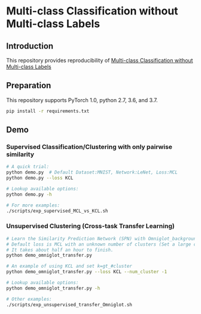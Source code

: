# Multi-class Classification without Multi-class Labels




## Introduction
This repository provides reproducibility of  [Multi-class Classification without Multi-class Labels
](https://arxiv.org/abs/1901.00544) 


## Preparation
This repository supports PyTorch 1.0, python 2.7, 3.6, and 3.7.

```bash
pip install -r requirements.txt
```
## Demo
### Supervised Classification/Clustering with only pairwise similarity
```bash
# A quick trial:
python demo.py  # Default Dataset:MNIST, Network:LeNet, Loss:MCL
python demo.py --loss KCL

# Lookup available options:
python demo.py -h

# For more examples:
./scripts/exp_supervised_MCL_vs_KCL.sh
```
### Unsupervised Clustering (Cross-task Transfer Learning)
```bash
# Learn the Similarity Prediction Network (SPN) with Omniglot_background and then transfer to the 20 alphabets in Omniglot_evaluation.
# Default loss is MCL with an unknown number of clusters (Set a large cluster number, i.e., k=100)
# It takes about half an hour to finish.
python demo_omniglot_transfer.py

# An example of using KCL and set k=gt_#cluster
python demo_omniglot_transfer.py --loss KCL --num_cluster -1

# Lookup available options:
python demo_omniglot_transfer.py -h

# Other examples:
./scripts/exp_unsupervised_transfer_Omniglot.sh
```
